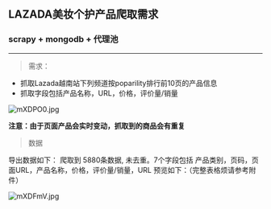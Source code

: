 ## LAZADA美妆个护产品爬取需求
### scrapy + mongodb + 代理池

---

> 需求：

- 抓取Lazada越南站下列频道按poparility排行前10页的产品信息
- 抓取字段包括产品名称，URL，价格，评价量/销量

![mXDPO0.jpg](https://s2.ax1x.com/2019/08/30/mXDPO0.jpg)


**注意：由于页面产品会实时变动，抓取到的商品会有重复**

> 数据

导出数据如下：
爬取到 5880条数据, 未去重。7个字段包括 产品类别，页码，页面URL，产品名称，价格，评价量/销量，URL
预览如下：（完整表格烦请参考附件）

![mXDFmV.jpg](https://s2.ax1x.com/2019/08/30/mXDFmV.jpg)